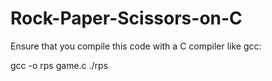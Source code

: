 # Rock-Paper-Scissors-on-C

Ensure that you compile this code with a C compiler like gcc:

gcc -o rps game.c
./rps
